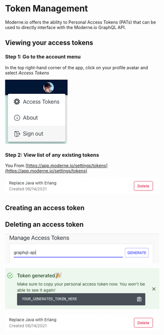 # Token Management

Moderne.io offers the ability to Personal Access Tokens \(PATs\) that can be used to directly interface with the Moderne.io GraphQL API.

## Viewing your access tokens

### Step 1: Go to the account menu

In the top right-hand corner of the app, click on your profile avatar and select _Access Tokens_

![](../.gitbook/assets/global-account-menu.png)

### Step 2: View list of any existing tokens

You From [https://app.moderne.io/settings/tokens](https://app.moderne.io/settings/tokens) 

![](../.gitbook/assets/access-token-remove.png)

## Creating an access token

## Deleting an access token



![](../.gitbook/assets/access-token-create.png)

![](../.gitbook/assets/access-token-created.png)

![](../.gitbook/assets/access-token-remove.png)

